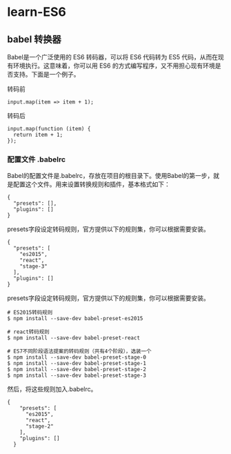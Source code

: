 # learn-ES6

## babel 转换器 ##

Babel是一个广泛使用的 ES6 转码器，可以将 ES6 代码转为 ES5 代码，从而在现有环境执行。这意味着，你可以用 ES6 的方式编写程序，又不用担心现有环境是否支持。下面是一个例子。

转码前

```
input.map(item => item + 1);
```

转码后

```
input.map(function (item) {
  return item + 1;
});
```

### 配置文件 .babelrc ###

Babel的配置文件是.babelrc，存放在项目的根目录下。使用Babel的第一步，就是配置这个文件。用来设置转换规则和插件，基本格式如下：

```
{
  "presets": [],
  "plugins": []
}
```

presets字段设定转码规则，官方提供以下的规则集，你可以根据需要安装。

```
{
  "presets": [
    "es2015",
    "react",
    "stage-3"
  ],
  "plugins": []
}
```

presets字段设定转码规则，官方提供以下的规则集，你可以根据需要安装。

```
# ES2015转码规则
$ npm install --save-dev babel-preset-es2015

# react转码规则
$ npm install --save-dev babel-preset-react

# ES7不同阶段语法提案的转码规则（共有4个阶段），选装一个
$ npm install --save-dev babel-preset-stage-0
$ npm install --save-dev babel-preset-stage-1
$ npm install --save-dev babel-preset-stage-2
$ npm install --save-dev babel-preset-stage-3
```

然后，将这些规则加入.babelrc。

```
{
    "presets": [
      "es2015",
      "react",
      "stage-2"
    ],
    "plugins": []
  }
```




